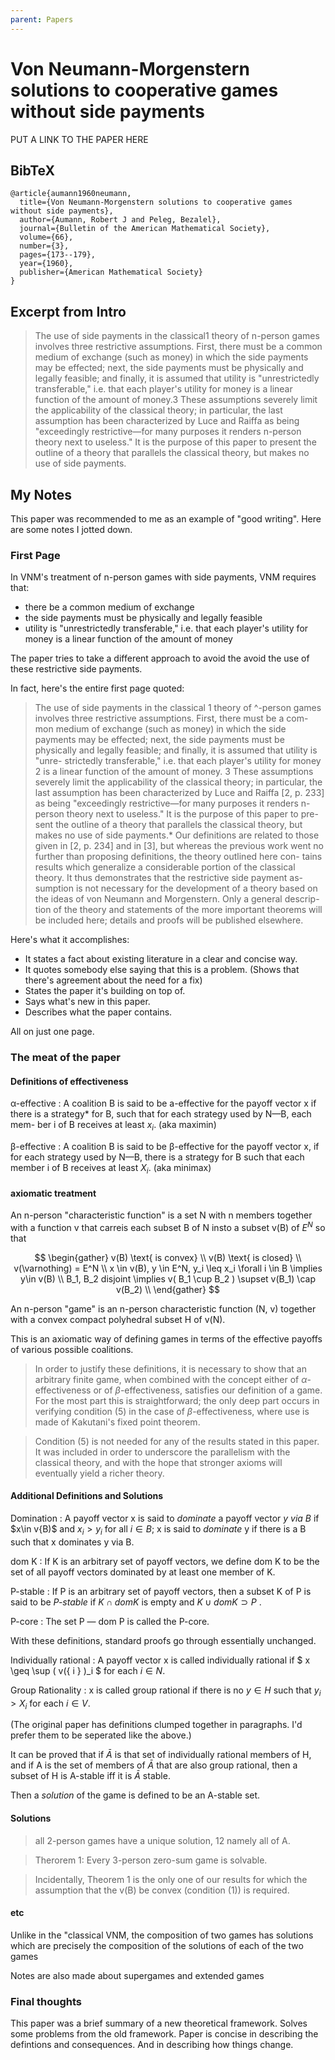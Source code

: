 ```yaml
---
parent: Papers
---
```


# Von Neumann-Morgenstern solutions to cooperative games without side payments

PUT A LINK TO THE PAPER HERE

## BibTeX
```
@article{aumann1960neumann,
  title={Von Neumann-Morgenstern solutions to cooperative games without side payments},
  author={Aumann, Robert J and Peleg, Bezalel},
  journal={Bulletin of the American Mathematical Society},
  volume={66},
  number={3},
  pages={173--179},
  year={1960},
  publisher={American Mathematical Society}
}
```

## Excerpt from Intro

> The use of side payments in the classical1 theory of n-person games involves three restrictive assumptions. First, there must be a common medium of exchange (such as money) in which the side payments may be effected; next, the side payments must be physically and legally feasible; and finally, it is assumed that utility is "unrestrictedly transferable," i.e. that each player's utility for money is a linear function of the amount of money.3 These assumptions severely limit the applicability of the classical theory; in particular, the last assumption has been characterized by Luce and Raiffa as being "exceedingly restrictive—for many purposes it renders n-person theory next to useless." It is the purpose of this paper to present the outline of a theory that parallels the classical theory, but makes no use of side payments.



## My Notes

This paper was recommended to me as an example of "good writing". Here are some notes I jotted down.

### First Page

In VNM's treatment of n-person games with side payments, VNM requires that:

- there be a common medium of exchange
- the side payments must be physically and legally feasible
- utility is "unrestrictedly transferable," 
i.e. that each player's utility for money
is a linear function of the amount of money

The paper tries to take a different approach to avoid the avoid the use of these restrictive side payments.

In fact, here's the entire first page quoted:

> The use of side payments in the classical 1 theory of ^-person games
involves three restrictive assumptions. First, there must be a com-
mon medium of exchange (such as money) in which the side payments
may be effected; next, the side payments must be physically and
legally feasible; and finally, it is assumed that utility is "unre-
strictedly transferable," i.e. that each player's utility for money 2 is a
linear function of the amount of money. 3 These assumptions severely
limit the applicability of the classical theory; in particular, the last
assumption has been characterized by Luce and Raiffa [2, p. 233]
as being "exceedingly restrictive—for many purposes it renders n-
person theory next to useless." It is the purpose of this paper to pre-
sent the outline of a theory that parallels the classical theory, but
makes no use of side payments.* Our definitions are related to those
given in [2, p. 234] and in [3], but whereas the previous work went
no further than proposing definitions, the theory outlined here con-
tains results which generalize a considerable portion of the classical
theory. It thus demonstrates that the restrictive side payment as-
sumption is not necessary for the development of a theory based on
the ideas of von Neumann and Morgenstern. Only a general descrip-
tion of the theory and statements of the more important theorems will
be included here; details and proofs will be published elsewhere.

Here's what it accomplishes:

- It states a fact about existing literature in a clear and concise way.
- It quotes somebody else saying that this is a problem. (Shows that there's agreement about the need for a fix)
- States the paper it's building on top of.
- Says what's new in this paper.
- Describes what the paper contains.

All on just one page.



### The meat of the paper

#### Definitions of effectiveness

&alpha;-effective
: A coalition B is said to be a-effective for the payoff vector x if there
is a strategy* for B, such that for each strategy used by N—B, each mem-
ber i of B receives at least $x_i$.
(aka maximin)

&beta;-effective
: A coalition B is said to be &beta;-effective for the payoff vector x, if
for each strategy used by N—B, there is a strategy for B such that each
member i of B receives at least $X_i$.
(aka minimax)



#### axiomatic treatment
An n-person "characteristic function" is a set N with n members together with a function v that carreis each subset B of N insto a subset v(B) of $E^N$ so that 

$$
\begin{gather}
    v(B) \text{ is convex} \\
    v(B) \text{ is closed} \\
    v(\varnothing) = E^N \\
    x \in v(B), y \in E^N, y_i \leq x_i \forall i \in B \implies y\in v(B) \\
    B_1, B_2 disjoint \implies v( B_1 \cup B_2 ) \supset v(B_1) \cap v(B_2) \\
\end{gather}
$$

An n-person "game" is an n-person characteristic function (N, v)
together with a convex compact polyhedral subset H of v(N).

This is an axiomatic way of defining games in terms of the effective payoffs of various possible coalitions. 

> In order to justify these definitions, it is necessary to show that an
arbitrary finite game, when combined with the concept either of
$\alpha$-effectiveness or of $\beta$-effectiveness, satisfies our definition of a
game. For the most part this is straightforward; the only deep part
occurs in verifying condition (5) in the case of $\beta$-effectiveness, where
use is made of Kakutani's fixed point theorem.

> Condition (5) is not needed for any of the results stated in this paper. It was
included in order to underscore the parallelism with the classical theory, and with
the hope that stronger axioms will eventually yield a richer theory.


#### Additional Definitions and Solutions

Domination
: A payoff vector x is said to *dominate* a payoff vector *y via B* if $x\in v{B)$
and $x_i > y_i$ for all $i\in B$; x is said to *dominate* y if there is a B such
that x dominates y via B.

dom K
: If K is an arbitrary set of payoff vectors,
we define dom K to be the set of all payoff vectors dominated by at
least one member of K. 

P-stable 
: If P is an arbitrary set of payoff vectors,
then a subset K of P is said to be *P-stable* if $K\cap dom K$ is empty and
$K \cup dom K \supset P$ .

P-core
: The set P — dom P is called the P-core.

With these definitions, standard proofs go through essentially unchanged.

Individually rational
: A payoff vector x is called individually rational 
if $ x \geq \sup ( v(\{ i \} )_i $
for each $i \in N$.

Group Rationality
: x is called group
rational if there is no $y\in H$ such that $y_i > X_i$ for each $i \in V$.

(The original paper has definitions clumped together in paragraphs. I'd prefer them to be seperated like the above.)

It can be proved that if $\bar{A}$ is that set of individually rational members of H, 
and if  A is the set of members of $\bar{A}$ that are also group rational,
then a subset of H is A-stable iff it is $\bar{A}$ stable.

Then a *solution* of the game is defined to be an A-stable set.

#### Solutions

> all 2-person
games have a unique solution, 12 namely all of A. 

> Therorem 1: Every 3-person zero-sum game is solvable.

> Incidentally, Theorem 1 is the only one of our results for which
the assumption that the v(B) be convex (condition (1)) is required.

#### etc

Unlike in the "classical VNM, 
the composition of two games has solutions which are precisely the composition of the solutions of each of the two games

Notes are also made about supergames and extended games



### Final thoughts

This paper was a brief summary of a new theoretical framework.
Solves some problems from the old framework. 
Paper is concise in describing the defintions and consequences. And in describing how things change.

